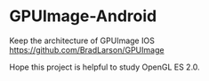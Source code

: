 # GPUImage-Android

Keep the architecture of GPUImage IOS https://github.com/BradLarson/GPUImage

Hope this project is helpful to study OpenGL ES 2.0.

